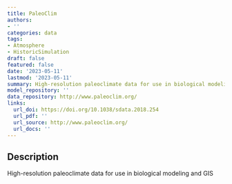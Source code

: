 ```yaml
---
title: PaleoClim
authors:
- ''
categories: data
tags:
- Atmosphere
- HistoricSimulation
draft: false
featured: false
date: '2023-05-11'
lastmod: '2023-05-11'
summary: High-resolution paleoclimate data for use in biological modeling and GIS
model_repository: ''
data_repository: http://www.paleoclim.org/
links:
  url_doi: https://doi.org/10.1038/sdata.2018.254
  url_pdf: ''
  url_source: http://www.paleoclim.org/
  url_docs: ''
---
```


## Description

High-resolution paleoclimate data for use in biological modeling and GIS

